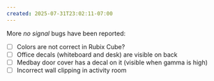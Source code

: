```yaml
---
created: 2025-07-31T23:02:11-07:00
---
```


More _no signal_ bugs have been reported:
- [ ] Colors are not correct in Rubix Cube?
- [ ] Office decals (whiteboard and desk) are visible on back
- [ ] Medbay door cover has a decal on it (visible when gamma is high)
- [ ] Incorrect wall clipping in activity room
